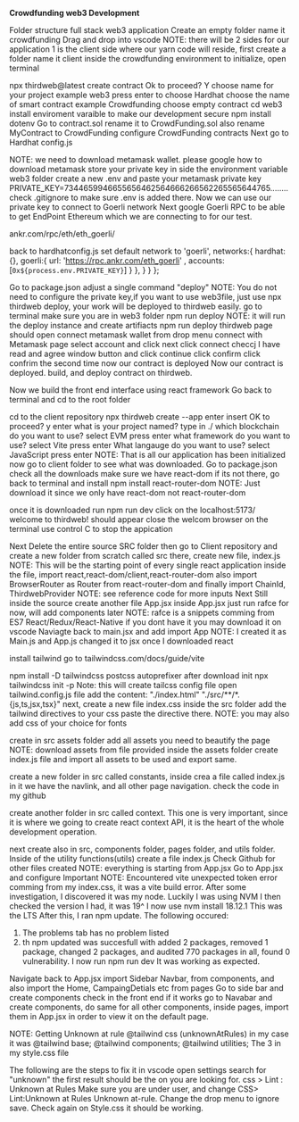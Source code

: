 **Crowdfunding web3 Development**

Folder structure full stack web3 application
Create an empty folder name it crowdfunding
Drag and drop into vscode
NOTE: there will be 2 sides for our application 1 is the client side where our yarn code will reside,
 first create a folder name
 it client inside the crowdfunding environment
 to initialize, open terminal

npx thirdweb@latest create contract 
Ok to proceed? Y
choose name for your project example web3
press enter to choose Hardhat
choose the name of smart contract example Crowdfunding
choose empty contract
cd web3
install enviroment varaible to make our development secure
npm install dotenv
Go to contract.sol
rename it to CrowdFunding.sol
also rename MyContract to CrowdFunding
 configure CrowdFunding contracts
Next go to Hardhat config.js

NOTE: we need to download metamask wallet.
please google how to download metamask
store your private key in side the environment variable
web3 folder create a new .env and paste your metamask private key
PRIVATE_KEY=7344659946655656462564666266562265565644765........
check .gitignore to make sure .env is added there.
Now we can use our private key to connect to Goerli network
Next google Goerli RPC to be able to get EndPoint Ethereum which we are connecting to for our test.

ankr.com/rpc/eth/eth_goerli/

back to hardhatconfig.js
set default network to 'goerli',
networks:{
hardhat:{},
 goerli:{
url: 'https://rpc.ankr.com/eth_goerli' ,
accounts: [`0x${process.env.PRIVATE_KEY}`]
}
},
}
}
};

Go to package.json adjust a single command "deploy"
NOTE: You do not need to configure the private key,if you want to use web3file, just use npx thirdweb deploy, your work will be deployed to thirdweb easily.
go to terminal make sure you are in web3 folder
npm run deploy
NOTE: it will run the deploy instance and create artifiacts
npm run deploy
thirdweb page should open
connect metamask wallet from drop menu
connect with Metamask  page select account and   click next 
click connect
checcj I have read and agree window button and click continue
click confirm
click confrim the second time
 now our contract is deployed
Now our contract is deployed.
build, and deploy contract on thirdweb.

Now we build the front end interface using react framework
Go back to terminal
and cd to the root folder

cd to the client repository
npx thirdweb create --app
enter
insert OK to proceed? y
enter
what is your project named?
type in ./
which blockchain do you want to use?
select EVM 
press enter
what framework do you want to use?
select Vite
press enter
What langauge do you want to use?
select JavaScript
press enter
NOTE: That is all our application has been initialized 
now go to client folder to see what was downloaded.
Go to package.json
check all the downloads make sure we have react-dom
if its not there, go back to terminal and install
npm install react-router-dom
NOTE: Just download it since we only have react-dom not react-router-dom

once it is downloaded run 
npm run dev
click on the localhost:5173/
welcome to thirdweb! should appear
close the welcom browser
on the terminal use control C to stop the appication

Next Delete the entire source SRC folder
then go to Client repository and create a new folder from scratch called src 
there, create new file, index.js
NOTE: This will be the starting point of every single react application
inside the file, import react,react-dom/client,react-router-dom
also import BrowserRouter as Router from react-router-dom
and finally import ChainId, ThirdwebProvider 
NOTE: see reference code for more inputs
Next 
Still inside the source create  another file App.jsx
 inside App.jsx just run rafce for now, will add components later
NOTE: rafce is a snippets comming from ES7 React/Redux/React-Native
if you dont have it you may download it on vscode
Naviagte back to main.jsx and add import App 
NOTE: I created it as Main.js and App.js 
changed it to jsx once I downloaded react

install tailwind go to tailwindcss.com/docs/guide/vite

npm install -D tailwindcss postcss autoprefixer
after download init
npx  tailwindcss init -p
Note: this will create tailcss config file
open tailwind.config.js file
add the content:
"./index.html"
"./src/**/*.{js,ts,jsx,tsx}"
next,
create a new file index.css inside the src folder 
add the tailwind directives to your css
paste the directive there.
NOTE: you may also add css of your choice for fonts

create in src assets folder
add all assets you need to beautify the page
NOTE: download assets from file provided
inside the assets folder create index.js file and import all assets to be used and export same.

create a new folder in src called constants, inside crea a file called index.js
in it we have the navlink, and all other page navigation. check the code in my github

create another folder in src called context. This one is very important, since it is where we going to create react context API, it is the heart of the whole development operation.

 next create also in src, components folder, pages folder, and utils folder.
Inside of the utility functions(utils) create a file index.js
Check Github for other files created
NOTE: everything is starting from App.jsx 
Go to App.jsx and configure
 Important NOTE:
Encountered vite unexpected token error comming from my index.css, it was a vite build error.
After some investigation, I discovered it was my node.
Luckily I was using NVM I then checked the version I had, it was 19^
I now use nvm install 18.12.1
This was the LTS 
After this, 
I ran npm update.
The following occured:
1. The problems tab has no problem listed
2. th npm updated was succesfull with added 2 packages, removed 1 package, 
changed 2 packages, and audited 770 packages in all, found 0 vulnerability.
I now run npm run dev It was working as expected. 

Navigate back to App.jsx 
import Sidebar Navbar, from components, and also import the Home, CampaingDetials etc from pages
 Go to side bar and create components
check in the front end if it works
go to Navabar and create components, do same for all other components, inside pages, import them in App.jsx in order to view it on the default page.

NOTE: Getting Unknown at rule @tailwind css (unknownAtRules)
in my case it was
@tailwind base;
@tailwind components;
@tailwind utilities;
The 3 in my style.css file

The following are the steps to fix it
in vscode open settings
search for "unknown" the first result should be the on you are looking for.
css > Lint : Unknown at Rules
Make sure you are under user, and change 
CSS> Lint:Unknown at Rules
Unknown at-rule.
Change the drop menu to ignore
save.
Check again on Style.css
it should be working.
